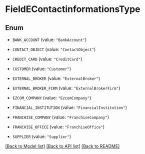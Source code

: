 # FieldEContactinformationsType

## Enum


* `BANK_ACCOUNT` (value: `"BankAccount"`)

* `CONTACT_OBJECT` (value: `"ContactObject"`)

* `CREDIT_CARD` (value: `"CreditCard"`)

* `CUSTOMER` (value: `"Customer"`)

* `EXTERNAL_BROKER` (value: `"ExternalBroker"`)

* `EXTERNAL_BROKER_FIRM` (value: `"ExternalBrokerFirm"`)

* `EZCOM_COMPANY` (value: `"EzcomCompany"`)

* `FINANCIAL_INSTITUTION` (value: `"FinancialInstitution"`)

* `FRANCHISE_COMPANY` (value: `"FranchiseCompany"`)

* `FRANCHISE_OFFICE` (value: `"FranchiseOffice"`)

* `SUPPLIER` (value: `"Supplier"`)


[[Back to Model list]](../README.md#documentation-for-models) [[Back to API list]](../README.md#documentation-for-api-endpoints) [[Back to README]](../README.md)


